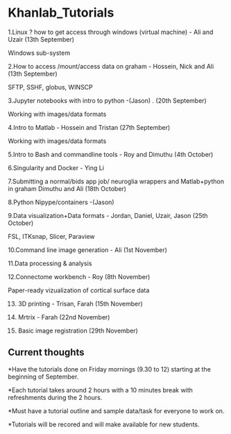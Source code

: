 # Khanlab_Tutorials

1.Linux ? how to get access through windows (virtual machine) - Ali and Uzair (13th September)

 Windows sub-system

2.How to access /mount/access data on graham - Hossein, Nick and Ali (13th September)

 SFTP, SSHF, globus, WINSCP

3.Jupyter notebooks with intro to python -(Jason) . (20th September)

 Working with images/data formats

4.Intro to Matlab - Hossein and Tristan (27th September)

 Working with images/data formats
 
5.Intro to Bash and commandline tools - Roy and Dimuthu (4th October)

6.Singularity and Docker - Ying Li

7.Submitting a normal/bids app job/ neuroglia wrappers and Matlab+python in graham  Dimuthu and Ali (18th October)

8.Python Nipype/containers -(Jason)

9.Data visualization+Data formats - Jordan, Daniel, Uzair, Jason (25th October)

 FSL, ITKsnap, Slicer, Paraview
 
10.Command line image generation - Ali (1st November)

11.Data processing & analysis

12.Connectome workbench - Roy (8th November)

 Paper-ready vizualization of cortical surface data

13. 3D printing - Trisan, Farah (15th November)

14. Mrtrix - Farah (22nd November)

15. Basic image registration (29th November)
 

## Current thoughts 

*Have the tutorials done on Friday mornings (9.30 to 12) starting at the beginning of September. 

*Each tutorial takes around 2 hours with a 10 minutes break with refreshments during the 2 hours.

*Must have a tutorial outline and sample data/task for everyone to work on.

*Tutorials will be recored and will make available for new students.
